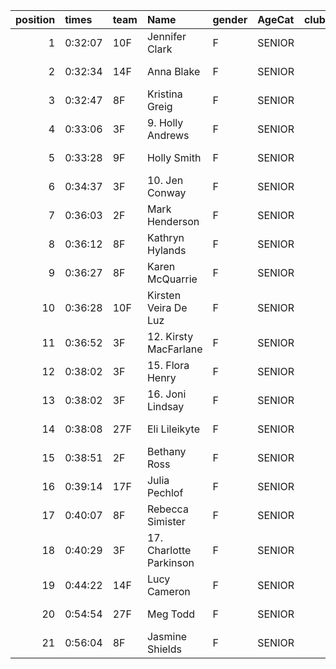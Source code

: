 |   position | times   | team   | Name                    | gender   | AgeCat   |   clubnumber | Club name             | Website                                    |   finishPosition |
|-----------:|:--------|:-------|:------------------------|:---------|:---------|-------------:|:----------------------|:-------------------------------------------|-----------------:|
|          1 | 0:32:07 | 10F    | Jennifer Clark          | F        | SENIOR   |           10 | Shettleston Harriers  | http://shettlestonharriers.org.uk/         |               47 |
|          2 | 0:32:34 | 14F    | Anna Blake              | F        | SENIOR   |           14 | Ayr Seaforth AC       | https://www.ayrseaforth.co.uk/             |               53 |
|          3 | 0:32:47 | 8F     | Kristina Greig          | F        | SENIOR   |            8 | Bellahouston Harriers | http://www.bellahoustonharriers.co.uk/     |               58 |
|          4 | 0:33:06 | 3F     | 9. Holly Andrews        | F        | SENIOR   |            3 | Bellahouston RR       | https://www.bellahoustonroadrunners.co.uk/ |               62 |
|          5 | 0:33:28 | 9F     | Holly Smith             | F        | SENIOR   |            9 | Garscube Harriers     | https://www.garscubeharriers.org.uk/       |               65 |
|          6 | 0:34:37 | 3F     | 10. Jen Conway          | F        | SENIOR   |            3 | Bellahouston RR       | https://www.bellahoustonroadrunners.co.uk/ |               75 |
|          7 | 0:36:03 | 2F     | Mark Henderson          | F        | SENIOR   |            2 | Kilmarnock H&AC       | http://www.kilmarnockharriers.com/         |               93 |
|          8 | 0:36:12 | 8F     | Kathryn Hylands         | F        | SENIOR   |            8 | Bellahouston Harriers | http://www.bellahoustonharriers.co.uk/     |               95 |
|          9 | 0:36:27 | 8F     | Karen McQuarrie         | F        | SENIOR   |            8 | Bellahouston Harriers | http://www.bellahoustonharriers.co.uk/     |               97 |
|         10 | 0:36:28 | 10F    | Kirsten Veira De Luz    | F        | SENIOR   |           10 | Shettleston Harriers  | http://shettlestonharriers.org.uk/         |               98 |
|         11 | 0:36:52 | 3F     | 12. Kirsty MacFarlane   | F        | SENIOR   |            3 | Bellahouston RR       | https://www.bellahoustonroadrunners.co.uk/ |              103 |
|         12 | 0:38:02 | 3F     | 15. Flora Henry         | F        | SENIOR   |            3 | Bellahouston RR       | https://www.bellahoustonroadrunners.co.uk/ |              117 |
|         13 | 0:38:02 | 3F     | 16. Joni Lindsay        | F        | SENIOR   |            3 | Bellahouston RR       | https://www.bellahoustonroadrunners.co.uk/ |              118 |
|         14 | 0:38:08 | 27F    | Eli Lileikyte           | F        | SENIOR   |           27 | Glasgow FrontRunners  | https://www.glasgowfrontrunners.org/       |              120 |
|         15 | 0:38:51 | 2F     | Bethany Ross            | F        | SENIOR   |            2 | Kilmarnock H&AC       | http://www.kilmarnockharriers.com/         |              128 |
|         16 | 0:39:14 | 17F    | Julia Pechlof           | F        | SENIOR   |           17 | Calderglen Harriers   | http://www.calderglenharriers.org.uk/      |              130 |
|         17 | 0:40:07 | 8F     | Rebecca Simister        | F        | SENIOR   |            8 | Bellahouston Harriers | http://www.bellahoustonharriers.co.uk/     |              136 |
|         18 | 0:40:29 | 3F     | 17. Charlotte Parkinson | F        | SENIOR   |            3 | Bellahouston RR       | https://www.bellahoustonroadrunners.co.uk/ |              139 |
|         19 | 0:44:22 | 14F    | Lucy Cameron            | F        | SENIOR   |           14 | Ayr Seaforth AC       | https://www.ayrseaforth.co.uk/             |              152 |
|         20 | 0:54:54 | 27F    | Meg Todd                | F        | SENIOR   |           27 | Glasgow FrontRunners  | https://www.glasgowfrontrunners.org/       |              161 |
|         21 | 0:56:04 | 8F     | Jasmine Shields         | F        | SENIOR   |            8 | Bellahouston Harriers | http://www.bellahoustonharriers.co.uk/     |              162 |